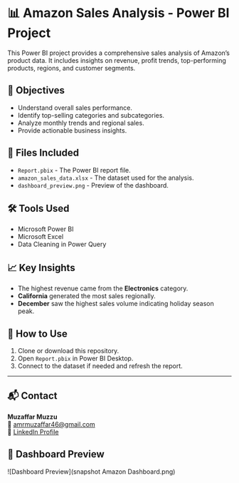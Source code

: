 # 📊 Amazon Sales Analysis - Power BI Project

This Power BI project provides a comprehensive sales analysis of Amazon’s product data. It includes insights on revenue, profit trends, top-performing products, regions, and customer segments.

## 🧠 Objectives
- Understand overall sales performance.
- Identify top-selling categories and subcategories.
- Analyze monthly trends and regional sales.
- Provide actionable business insights.

## 📂 Files Included
- `Report.pbix` - The Power BI report file.
- `amazon_sales_data.xlsx` - The dataset used for the analysis.
- `dashboard_preview.png` - Preview of the dashboard.

## 🛠 Tools Used
- Microsoft Power BI
- Microsoft Excel
- Data Cleaning in Power Query

## 📈 Key Insights
- The highest revenue came from the **Electronics** category.
- **California** generated the most sales regionally.
- **December** saw the highest sales volume indicating holiday season peak.

## 📌 How to Use
1. Clone or download this repository.
2. Open `Report.pbix` in Power BI Desktop.
3. Connect to the dataset if needed and refresh the report.

---

## 📬 Contact
**Muzaffar Muzzu**  
📧 amrmuzaffar46@gmail.com  
🔗 [LinkedIn Profile](https://www.linkedin.com/in/muzaffarmuzzu)

## 📸 Dashboard Preview
![Dashboard Preview](snapshot Amazon Dashboard.png)
